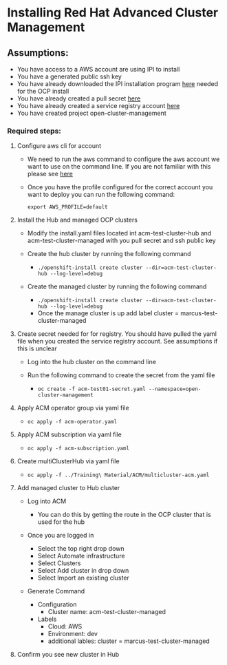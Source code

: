 # Installing Red Hat Advanced Cluster Management

## Assumptions: 
* You have access to a AWS account are using IPI to install
* You have a generated public ssh key
* You have already downloaded the IPI installation program [here](https://console.redhat.com/openshift/install) needed for the OCP install
* You have already created a pull secret [here](https://console.redhat.com/openshift/install/pull-secret)
* You have already created a service registry account [here](https://access.redhat.com/terms-based-registry/)
* You have created project open-cluster-management


### Required steps:
1. Configure aws cli for account
    * We need to run the aws command to configure the aws account we want to use on the command line. If you are not familiar with this please see [here](https://docs.aws.amazon.com/cli/latest/userguide/cli-configure-profiles.html)
    * Once you have the profile configured for the correct account you want to deploy you can run the following command:
    
        `export AWS_PROFILE=default`
2. Install the Hub and managed OCP clusters

    * Modify the install.yaml files located int acm-test-cluster-hub and acm-test-cluster-managed with you pull secret and ssh public key
    * Create the hub cluster by running the following command
    
      * `./openshift-install create cluster --dir=acm-test-cluster-hub --log-level=debug `
    * Create the managed cluster by running the following command

        * `./openshift-install create cluster --dir=acm-test-cluster-hub --log-level=debug`
        * Once the manage cluster is up add label cluster = marcus-test-cluster-managed

3. Create secret needed for for registry. You should have pulled the yaml file when you created the service registry account. See assumptions if this is unclear
      
    * Log into the hub cluster on the command line

    * Run the following command to create the secret from the yaml file

      * `oc create -f acm-test01-secret.yaml --namespace=open-cluster-management`

4. Apply ACM operator group via yaml file

    * `oc apply -f acm-operator.yaml`

5. Apply ACM subscription via yaml file

    * `oc apply -f acm-subscription.yaml`

6. Create multiClusterHub via yaml file 

   * `oc apply -f ../Training\ Material/ACM/multicluster-acm.yaml`

7. Add managed cluster to Hub cluster

    * Log into ACM
      * You can do this by getting the route in the OCP cluster that is used for the hub

    * Once you are logged in
      * Select the top right drop down
      * Select Automate infrastructure
      * Select Clusters
      * Select Add cluster in drop down
      * Select Import an existing cluster

   * Generate Command
     * Configuration
       * Cluster name: acm-test-cluster-managed
     * Labels
       * Cloud: AWS
       * Environment: dev
       * additional lables: cluster = marcus-test-cluster-managed

8. Confirm you see new cluster in Hub